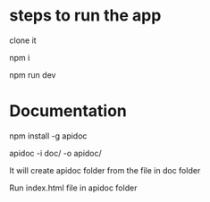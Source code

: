 # steps to run the app
clone it


npm i


npm run dev

# Documentation 
npm install -g apidoc


apidoc -i doc/ -o apidoc/


It will create apidoc folder from the file in doc folder


Run index.html file in apidoc folder